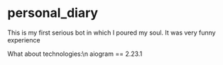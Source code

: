 # personal_diary
This is my first serious bot in which I poured my soul. It was very funny experience

What about technologies:\n
aiogram == 2.23.1
